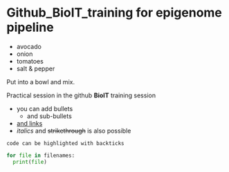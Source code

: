 # Github_BioIT_training for epigenome pipeline

- avocado
- onion
- tomatoes
- salt & pepper

Put into a bowl and mix.


Practical session in the github **BioIT** training session

- you can add bullets
  - and sub-bullets
- [and links](http://bio-it.embl.de)
- *italics* and ~~strikethrough~~ is also possible

`code can be highlighted with backticks`

```Python
for file in filenames:
  print(file)
```

